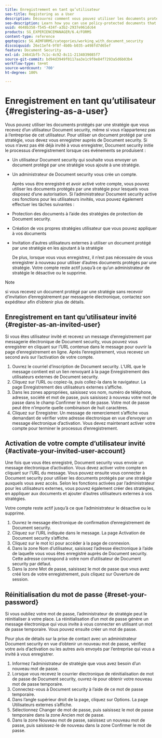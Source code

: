 ```yaml
---
title: Enregistrement en tant qu’utilisateur
seo-title: Registering as a User
description: Découvrez comment vous pouvez utiliser les documents protégés par une stratégie que vous recevez d’un utilisateur Document security, même si vous n’appartenez pas à l’entreprise de cet utilisateur.
seo-description: Learn how you can use policy-protected documents that you receive from an document security user, even if you are external to the user’s organization.
uuid: 4648b358-f545-434f-a3b2-2937e961dc64
products: SG_EXPERIENCEMANAGER/6.4/FORMS
content-type: reference
geptopics: SG_AEMFORMS/categories/working_with_document_security
discoiquuid: 26e11ef4-9f8f-4b0b-b035-a498fd7d65ef
feature: Document Security
exl-id: 24641bf5-7c1c-4c92-8c11-2134039085f7
source-git-commit: bd94d3949f0117aa3e1c9f0e84f7293a5d6b03b4
workflow-type: tm+mt
source-wordcount: '700'
ht-degree: 100%

---
```


# Enregistrement en tant qu’utilisateur {#registering-as-a-user}

Vous pouvez utiliser les documents protégés par une stratégie que vous recevez d’un utilisateur Document security, même si vous n’appartenez pas à l’entreprise de cet utilisateur. Pour utiliser un document protégé par une stratégie, vous devez vous enregistrer auprès de Document security. Si vous n’avez pas été déjà invité à vous enregistrer, Document security initie le processus d’enregistrement lorsque ces événements se produisent :

* Un utilisateur Document security qui souhaite vous envoyer un document protégé par une stratégie vous ajoute à une stratégie.
* Un administrateur de Document security vous crée un compte.

   Après vous être enregistré et avoir activé votre compte, vous pouvez utiliser les documents protégés par une stratégie pour lesquels vous disposez d’une autorisation. Si l’administrateur Document security active ces fonctions pour les utilisateurs invités, vous pouvez également effectuer les tâches suivantes :

* Protection des documents à l’aide des stratégies de protection de Document security.
* Création de vos propres stratégies utilisateur que vous pouvez appliquer à vos documents
* Invitation d’autres utilisateurs externes à utiliser un document protégé par une stratégie en les ajoutant à la stratégie

   De plus, lorsque vous vous enregistrez, il n’est pas nécessaire de vous enregistrer à nouveau pour utiliser d’autres documents protégés par une stratégie. Votre compte reste actif jusqu’à ce qu’un administrateur de stratégie le désactive ou le supprime.

>[!NOTE]
>
>si vous recevez un document protégé par une stratégie sans recevoir d’invitation d’enregistrement par messagerie électronique, contactez son expéditeur afin d’obtenir plus de détails.

## Enregistrement en tant qu’utilisateur invité {#register-as-an-invited-user}

Si vous êtes utilisateur invité et recevez un message d’enregistrement par messagerie électronique de Document security, vous pouvez vous enregistrer en cliquant sur l’URL contenue dans le message pour ouvrir la page d’enregistrement en ligne. Après l’enregistrement, vous recevez un second avis sur l’activation de votre compte.

1. Ouvrez le courriel d’inscription de Document security. L’URL que le message contient est un lien renvoyant à la page Enregistrement des utilisateurs externes de Document security.
1. Cliquez sur l’URL ou copiez-la, puis collez-la dans le navigateur. La page Enregistrement des utilisateurs externes s’affiche.
1. Dans les zones appropriées, saisissez vos nom, numéro de téléphone, adresse, société et mot de passe, puis saisissez à nouveau votre mot de passe dans le champ Confirmer le mot de passe. Votre mot de passe peut être n’importe quelle combinaison de huit caractères.
1. Cliquez sur Enregistrer. Un message de remerciement s’affiche vous demandant de vérifier votre adresse électronique en vue d’envoyer un message électronique d’activation. Vous devez maintenant activer votre compte pour terminer le processus d’enregistrement.

## Activation de votre compte d’utilisateur invité {#activate-your-invited-user-account}

Une fois que vous êtes enregistré, Document security vous envoie un message électronique d’activation. Vous devez activer votre compte en cliquant sur l’URL du message. Vous pouvez ensuite vous connecter à Document security pour utiliser les documents protégés par une stratégie auxquels vous avez accès. Selon les fonctions activées par l’administrateur pour les utilisateurs externes, vous pouvez également créer des stratégies, en appliquer aux documents et ajouter d’autres utilisateurs externes à vos stratégies.

Votre compte reste actif jusqu’à ce que l’administrateur le désactive ou le supprime.

1. Ouvrez le message électronique de confirmation d’enregistrement de Document security.
1. Cliquez sur l’URL indiquée dans le message. La page Activation de Document security s’affiche.
1. Cliquez sur le mot Ici pour accéder à la page de connexion.
1. Dans la zone Nom d’utilisateur, saisissez l’adresse électronique à l’aide de laquelle vous vous êtes enregistré auprès de Document security. Cette adresse correspond à votre nom d’utilisateur de Document security par défaut.
1. Dans la zone Mot de passe, saisissez le mot de passe que vous avez créé lors de votre enregistrement, puis cliquez sur Ouverture de session.

## Réinitialisation du mot de passe {#reset-your-password}

Si vous oubliez votre mot de passe, l’administrateur de stratégie peut le réinitialiser à votre place. La réinitialisation d’un mot de passe génère un message électronique qui vous invite à vous connecter en utilisant un mot de passe temporaire. Vous pouvez ensuite créer un mot de passe.

Pour plus de détails sur la prise de contact avec un administrateur Document security en vue d’obtenir un nouveau mot de passe, vérifiez votre avis d’activation ou les autres avis envoyés par l’entreprise qui vous a invité à vous enregistrer.

1. Informez l’administrateur de stratégie que vous avez besoin d’un nouveau mot de passe.
1. Lorsque vous recevez le courrier électronique de réinitialisation de mot de passe de Document security, ouvrez-le pour obtenir votre nouveau mot de passe temporaire.
1. Connectez-vous à Document security à l’aide de ce mot de passe temporaire.
1. Dans l’angle supérieur droit de la page, cliquez sur Options. La page Utilisateurs externes s’affiche.
1. Sélectionnez Changer de mot de passe, puis saisissez le mot de passe temporaire dans la zone Ancien mot de passe.
1. Dans la zone Nouveau mot de passe, saisissez un nouveau mot de passe, puis saisissez-le de nouveau dans la zone Confirmer le mot de passe.
